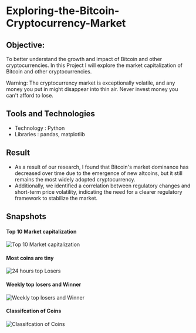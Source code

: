 # Exploring-the-Bitcoin-Cryptocurrency-Market

## Objective: 
To better understand the growth and impact of Bitcoin and other cryptocurrencies. 
In this Project I will explore the market capitalization of Bitcoin and other cryptocurrencies.

Warning: The cryptocurrency market is exceptionally volatile, and any money you put in might disappear into thin air. Never invest money you can't afford to lose.

## Tools and Technologies
- Technology : Python
- Libraries : pandas, matplotlib 

## Result 
- As a result of our research, I found that Bitcoin's market dominance has decreased over time due to the emergence of new altcoins, but it still remains the most widely adopted cryptocurrency.
- Additionally, we identified a correlation between regulatory changes and short-term price volatility, indicating the need for a clearer regulatory framework to stabilize the market.

## Snapshots

#### **Top 10 Market capitalization**
![Top 10 Market capitalization](https://github.com/Ashleshk/Exploring-the-Bitcoin-Cryptocurrency-Market/blob/main/Images/Screenshot%202023-04-05%20at%2011.41.10%20PM.png)


#### Most coins are tiny

![24 hours top Losers](https://github.com/Ashleshk/Exploring-the-Bitcoin-Cryptocurrency-Market/blob/main/Images/Screenshot%202023-04-05%20at%2011.42.32%20PM.png)

#### Weekly top losers and Winner

![Weekly top losers and Winner](https://github.com/Ashleshk/Exploring-the-Bitcoin-Cryptocurrency-Market/blob/main/Images/Screenshot%202023-04-05%20at%2011.42.50%20PM.png)


#### Classifcation of Coins
![Classifcation of Coins](https://github.com/Ashleshk/Exploring-the-Bitcoin-Cryptocurrency-Market/blob/main/Images/Screenshot%202023-04-05%20at%2011.43.28%20PM.png)